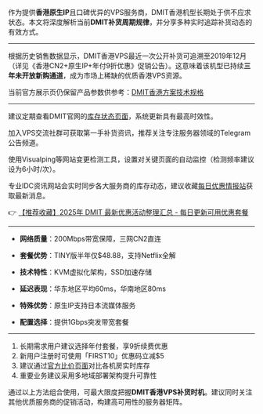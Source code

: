 
作为提供**香港原生IP**且口碑优异的VPS服务商，DMIT香港机型长期处于供不应求状态。本文将深度解析当前**DMIT补货周期规律**，并分享多种实时追踪补货动态的有效方式。

---


根据历史销售数据显示，DMIT香港VPS最近一次公开补货可追溯至2019年12月（详见《香港CN2+原生IP+年付9折优惠》促销公告）。这意味着该机型已持续**三年未开放新购通道**，成为市场上稀缺的优质香港VPS资源。

当前官方展示页仍保留产品参数供参考：[DMIT香港方案技术规格](https://bit.ly/dmit_coupon)

---


建议定期查看DMIT官网的[库存状态页面](https://bit.ly/dmit_coupon)，系统更新具有最高时效性。

加入VPS交流社群可获取第一手补货资讯，推荐关注专注服务器领域的Telegram公告频道。

使用Visualping等网站变更检测工具，设置对关键页面的自动监控（检测频率建议设为6小时/次）。

专业IDC资讯网站会实时同步各大服务商的库存动态，建议收藏[每日优惠情报站](https://bit.ly/dmit_coupon)获取最新消息。

👉 [【推荐收藏】2025年 DMIT 最新优惠活动整理汇总 - 每日更新可用优惠套餐](https://bit.ly/dmit_coupon)

---


- **网络质量**：200Mbps带宽保障，三网CN2直连
- **套餐优势**：TINY版半年仅$48.88，支持Netflix全解
- **技术特性**：KVM虚拟化架构，SSD加速存储

- **延迟表现**：华东地区平均60ms，华南地区80ms
- **特殊优势**：原生IP支持日本流媒体服务
- **配置选择**：提供1Gbps突发带宽套餐

---

1. 长期需求用户建议选择年付套餐，享9折续费优惠
2. 新用户注册时可使用「FIRST10」优惠码立减$5
3. 建议通过[官方比价页面](https://bit.ly/dmit_coupon)对比各机房实时库存
4. 重要业务建议采用多地域部署架构提升可靠性

通过以上方法组合使用，可最大限度把握**DMIT香港VPS补货时机**。建议同时关注其他优质服务商的促销活动，构建高可用性的服务器矩阵。
